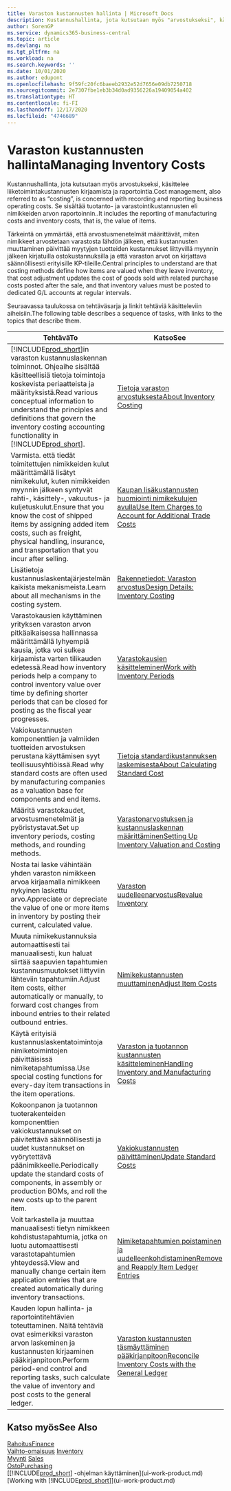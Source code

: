 ```yaml
---
title: Varaston kustannusten hallinta | Microsoft Docs
description: Kustannushallinta, jota kutsutaan myös "arvostukseksi", käsittelee liiketoiminnan toimintokustannusten tallennusta ja raportointia. Se sisältää tuotanto- ja varastointikustannusten eli nimikkeiden arvon raportoinnin..
author: SorenGP
ms.service: dynamics365-business-central
ms.topic: article
ms.devlang: na
ms.tgt_pltfrm: na
ms.workload: na
ms.search.keywords: ''
ms.date: 10/01/2020
ms.author: edupont
ms.openlocfilehash: 9f59fc20fc6baeeb2932e52d7656e09db7250718
ms.sourcegitcommit: 2e7307fbe1eb3b34d0ad9356226a19409054a402
ms.translationtype: HT
ms.contentlocale: fi-FI
ms.lasthandoff: 12/17/2020
ms.locfileid: "4746689"
---
```

# <a name="managing-inventory-costs"></a><span data-ttu-id="afe4c-104">Varaston kustannusten hallinta</span><span class="sxs-lookup"><span data-stu-id="afe4c-104">Managing Inventory Costs</span></span>
<span data-ttu-id="afe4c-105">Kustannushallinta, jota kutsutaan myös arvostukseksi, käsittelee liiketoimintakustannusten kirjaamista ja raportointia.</span><span class="sxs-lookup"><span data-stu-id="afe4c-105">Cost management, also referred to as “costing”, is concerned with recording and reporting business operating costs.</span></span> <span data-ttu-id="afe4c-106">Se sisältää tuotanto- ja varastointikustannusten eli nimikkeiden arvon raportoinnin..</span><span class="sxs-lookup"><span data-stu-id="afe4c-106">It includes the reporting of manufacturing costs and inventory costs, that is, the value of items.</span></span>   

<span data-ttu-id="afe4c-107">Tärkeintä on ymmärtää, että arvostusmenetelmät määrittävät, miten nimikkeet arvostetaan varastosta lähdön jälkeen, että kustannusten muuttaminen päivittää myytyjen tuotteiden kustannukset liittyvillä myynnin jälkeen kirjatuilla ostokustannuksilla ja että varaston arvot on kirjattava säännöllisesti erityisille KP-tileille.</span><span class="sxs-lookup"><span data-stu-id="afe4c-107">Central principles to understand are that costing methods define how items are valued when they leave inventory, that cost adjustment updates the cost of goods sold with related purchase costs posted after the sale, and that inventory values must be posted to dedicated G/L accounts at regular intervals.</span></span>

<span data-ttu-id="afe4c-108">Seuraavassa taulukossa on tehtäväsarja ja linkit tehtäviä käsitteleviin aiheisiin.</span><span class="sxs-lookup"><span data-stu-id="afe4c-108">The following table describes a sequence of tasks, with links to the topics that describe them.</span></span>

|<span data-ttu-id="afe4c-109">**Tehtävä**</span><span class="sxs-lookup"><span data-stu-id="afe4c-109">**To**</span></span>|<span data-ttu-id="afe4c-110">**Katso**</span><span class="sxs-lookup"><span data-stu-id="afe4c-110">**See**</span></span>|  
|------------|-------------|  
|<span data-ttu-id="afe4c-111">[!INCLUDE[prod_short](includes/prod_short.md)]in varaston kustannuslaskennan toiminnot. Ohjeaihe sisältää käsitteellisiä tietoja toimintoja koskevista periaatteista ja määrityksistä.</span><span class="sxs-lookup"><span data-stu-id="afe4c-111">Read various conceptual information to understand the principles and definitions that govern the inventory costing accounting functionality in [!INCLUDE[prod_short](includes/prod_short.md)].</span></span>|[<span data-ttu-id="afe4c-112">Tietoja varaston arvostuksesta</span><span class="sxs-lookup"><span data-stu-id="afe4c-112">About Inventory Costing</span></span>](finance-learn-about-costing.md)|  
|<span data-ttu-id="afe4c-113">Varmista. että tiedät toimitettujen nimikkeiden kulut määrittämällä lisätyt nimikekulut, kuten nimikkeiden myynnin jälkeen syntyvät rahti-, käsittely-, vakuutus- ja kuljetuskulut.</span><span class="sxs-lookup"><span data-stu-id="afe4c-113">Ensure that you know the cost of shipped items by assigning added item costs, such as freight, physical handling, insurance, and transportation that you incur after selling.</span></span>|[<span data-ttu-id="afe4c-114">Kaupan lisäkustannusten huomiointi nimikekulujen avulla</span><span class="sxs-lookup"><span data-stu-id="afe4c-114">Use Item Charges to Account for Additional Trade Costs</span></span>](payables-how-assign-item-charges.md)|
|<span data-ttu-id="afe4c-115">Lisätietoja kustannuslaskentajärjestelmän kaikista mekanismeista.</span><span class="sxs-lookup"><span data-stu-id="afe4c-115">Learn about all mechanisms in the costing system.</span></span>|[<span data-ttu-id="afe4c-116">Rakennetiedot: Varaston arvostus</span><span class="sxs-lookup"><span data-stu-id="afe4c-116">Design Details: Inventory Costing</span></span>](design-details-inventory-costing.md)|
|<span data-ttu-id="afe4c-117">Varastokausien käyttäminen yrityksen varaston arvon pitkäaikaisessa hallinnassa määrittämällä lyhyempiä kausia, jotka voi sulkea kirjaamista varten tilikauden edetessä.</span><span class="sxs-lookup"><span data-stu-id="afe4c-117">Read how inventory periods help a company to control inventory value over time by defining shorter periods that can be closed for posting as the fiscal year progresses.</span></span>|[<span data-ttu-id="afe4c-118">Varastokausien käsitteleminen</span><span class="sxs-lookup"><span data-stu-id="afe4c-118">Work with Inventory Periods</span></span>](finance-how-to-work-with-inventory-periods.md)|
|<span data-ttu-id="afe4c-119">Vakiokustannusten komponenttien ja valmiiden tuotteiden arvostuksen perustana käyttämisen syyt teollisuusyhtiöissä.</span><span class="sxs-lookup"><span data-stu-id="afe4c-119">Read why standard costs are often used by manufacturing companies as a valuation base for components and end items.</span></span>|[<span data-ttu-id="afe4c-120">Tietoja standardikustannuksen laskemisesta</span><span class="sxs-lookup"><span data-stu-id="afe4c-120">About Calculating Standard Cost</span></span>](finance-about-calculating-standard-cost.md)|
|<span data-ttu-id="afe4c-121">Määritä varastokaudet, arvostusmenetelmät ja pyöristystavat.</span><span class="sxs-lookup"><span data-stu-id="afe4c-121">Set up inventory periods, costing methods, and rounding methods.</span></span>|[<span data-ttu-id="afe4c-122">Varastonarvostuksen ja kustannuslaskennan määrittäminen</span><span class="sxs-lookup"><span data-stu-id="afe4c-122">Setting Up Inventory Valuation and Costing</span></span>](finance-set-up-inventory-valuation-and-costing.md)|
|<span data-ttu-id="afe4c-123">Nosta tai laske vähintään yhden varaston nimikkeen arvoa kirjaamalla nimikkeen nykyinen laskettu arvo.</span><span class="sxs-lookup"><span data-stu-id="afe4c-123">Appreciate or depreciate the value of one or more items in inventory by posting their current, calculated value.</span></span>|[<span data-ttu-id="afe4c-124">Varaston uudelleenarvostus</span><span class="sxs-lookup"><span data-stu-id="afe4c-124">Revalue Inventory</span></span>](inventory-how-revalue-inventory.md)|
|<span data-ttu-id="afe4c-125">Muuta nimikekustannuksia automaattisesti tai manuaalisesti, kun haluat siirtää saapuvien tapahtumien kustannusmuutokset liittyviin lähteviin tapahtumiin.</span><span class="sxs-lookup"><span data-stu-id="afe4c-125">Adjust item costs, either automatically or manually, to forward cost changes from inbound entries to their related outbound entries.</span></span>|[<span data-ttu-id="afe4c-126">Nimikekustannusten muuttaminen</span><span class="sxs-lookup"><span data-stu-id="afe4c-126">Adjust Item Costs</span></span>](inventory-how-adjust-item-costs.md)|
|<span data-ttu-id="afe4c-127">Käytä erityisiä kustannuslaskentatoimintoja nimiketoimintojen päivittäisissä nimiketapahtumissa.</span><span class="sxs-lookup"><span data-stu-id="afe4c-127">Use special costing functions for every-day item transactions in the item operations.</span></span>|[<span data-ttu-id="afe4c-128">Varaston ja tuotannon kustannusten käsitteleminen</span><span class="sxs-lookup"><span data-stu-id="afe4c-128">Handling Inventory and Manufacturing Costs</span></span>](finance-handle-inventory-and-manufacturing-costs.md)|  
|<span data-ttu-id="afe4c-129">Kokoonpanon ja tuotannon tuoterakenteiden komponenttien vakiokustannukset on päivitettävä säännöllisesti ja uudet kustannukset on vyörytettävä päänimikkeelle.</span><span class="sxs-lookup"><span data-stu-id="afe4c-129">Periodically update the standard costs of components, in assembly or production BOMs, and roll the new costs up to the parent item.</span></span>|[<span data-ttu-id="afe4c-130">Vakiokustannusten päivittäminen</span><span class="sxs-lookup"><span data-stu-id="afe4c-130">Update Standard Costs</span></span>](finance-how-to-update-standard-costs.md)|
|<span data-ttu-id="afe4c-131">Voit tarkastella ja muuttaa manuaalisesti tietyn nimikkeen kohdistustapahtumia, jotka on luotu automaattisesti varastotapahtumien yhteydessä.</span><span class="sxs-lookup"><span data-stu-id="afe4c-131">View and manually change certain item application entries that are created automatically during inventory transactions.</span></span>|[<span data-ttu-id="afe4c-132">Nimiketapahtumien poistaminen ja uudelleenkohdistaminen</span><span class="sxs-lookup"><span data-stu-id="afe4c-132">Remove and Reapply Item Ledger Entries</span></span>](finance-how-to-remove-and-reapply-item-entries.md)|
|<span data-ttu-id="afe4c-133">Kauden lopun hallinta- ja raportointitehtävien toteuttaminen. Näitä tehtäviä ovat esimerkiksi varaston arvon laskeminen ja kustannusten kirjaaminen pääkirjanpitoon.</span><span class="sxs-lookup"><span data-stu-id="afe4c-133">Perform period-end control and reporting tasks, such calculate the value of inventory and post costs to the general ledger.</span></span>|[<span data-ttu-id="afe4c-134">Varaston kustannusten täsmäyttäminen pääkirjanpitoon</span><span class="sxs-lookup"><span data-stu-id="afe4c-134">Reconcile Inventory Costs with the General Ledger</span></span>](finance-how-to-post-inventory-costs-to-the-general-ledger.md)|

## <a name="see-also"></a><span data-ttu-id="afe4c-135">Katso myös</span><span class="sxs-lookup"><span data-stu-id="afe4c-135">See Also</span></span>  
 [<span data-ttu-id="afe4c-136">Rahoitus</span><span class="sxs-lookup"><span data-stu-id="afe4c-136">Finance</span></span>](finance.md)  
 <span data-ttu-id="afe4c-137">[Vaihto-omaisuus](inventory-manage-inventory.md) </span><span class="sxs-lookup"><span data-stu-id="afe4c-137">[Inventory](inventory-manage-inventory.md) </span></span>  
 <span data-ttu-id="afe4c-138">[Myynti](sales-manage-sales.md) </span><span class="sxs-lookup"><span data-stu-id="afe4c-138">[Sales](sales-manage-sales.md) </span></span>  
 [<span data-ttu-id="afe4c-139">Osto</span><span class="sxs-lookup"><span data-stu-id="afe4c-139">Purchasing</span></span>](purchasing-manage-purchasing.md)  
 <span data-ttu-id="afe4c-140">[[!INCLUDE[prod_short](includes/prod_short.md)] -ohjelman käyttäminen](ui-work-product.md)</span><span class="sxs-lookup"><span data-stu-id="afe4c-140">[Working with [!INCLUDE[prod_short](includes/prod_short.md)]](ui-work-product.md)</span></span>
